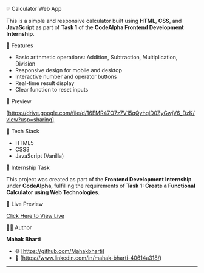  💡 Calculator Web App

This is a simple and responsive calculator built using **HTML**, **CSS**, and **JavaScript** as part of **Task 1** of the **CodeAlpha Frontend Development Internship**.

🚀 Features

- Basic arithmetic operations: Addition, Subtraction, Multiplication, Division
- Responsive design for mobile and desktop
- Interactive number and operator buttons
- Real-time result display
- Clear function to reset inputs

 📸 Preview

[https://drive.google.com/file/d/16EMR47O7z7V15qQyhqlD0ZyGwjV6_DzK/view?usp=sharing]

🔧 Tech Stack

- HTML5
- CSS3
- JavaScript (Vanilla)

🎯 Internship Task

This project was created as part of the **Frontend Development Internship** under **CodeAlpha**, fulfilling the requirements of **Task 1: Create a Functional Calculator using Web Technologies**.

🔗 Live Preview

[Click Here to View Live](https://mahakbharti.github.io/Calculator/)  

🙋‍♀️ Author

**Mahak Bharti**  
- 🌐 [https://github.com/Mahakbharti)  
- 📩 [https://www.linkedin.com/in/mahak-bharti-40614a318/)  

---


